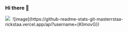 ### Hi there 👋
<img src="{https://github-profile-summary-cards.vercel.app/api/cards/profile-details?username={KlimovG}&theme={github_dark}}" />
<img src="" />
![image](https://github-readme-stats-git-masterrstaa-rickstaa.vercel.app/api?username={KlimovG})
<!--
**KlimovG/KlimovG** is a ✨ _special_ ✨ repository because its `README.md` (this file) appears on your GitHub profile.

Here are some ideas to get you started:

- 🔭 I’m currently working on ...
- 🌱 I’m currently learning ...
- 👯 I’m looking to collaborate on ...
- 🤔 I’m looking for help with ...
- 💬 Ask me about ...
- 📫 How to reach me: ...
- 😄 Pronouns: ...
- ⚡ Fun fact: ...
-->
